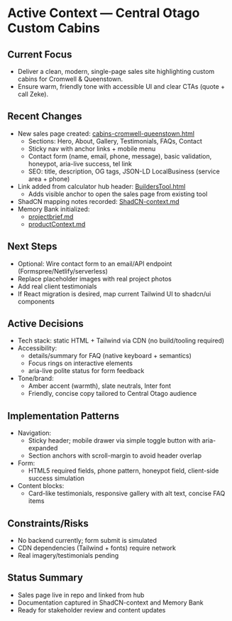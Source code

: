 # Active Context — Central Otago Custom Cabins

## Current Focus
- Deliver a clean, modern, single-page sales site highlighting custom cabins for Cromwell & Queenstown.
- Ensure warm, friendly tone with accessible UI and clear CTAs (quote + call Zeke).

## Recent Changes
- New sales page created: [cabins-cromwell-queenstown.html](../cabins-cromwell-queenstown.html)
  - Sections: Hero, About, Gallery, Testimonials, FAQs, Contact
  - Sticky nav with anchor links + mobile menu
  - Contact form (name, email, phone, message), basic validation, honeypot, aria-live success, tel link
  - SEO: title, description, OG tags, JSON-LD LocalBusiness (service area + phone)
- Link added from calculator hub header: [BuildersTool.html](../BuildersTool.html)
  - Adds visible anchor to open the sales page from existing tool
- ShadCN mapping notes recorded: [ShadCN-context.md](../ShadCN-context.md)
- Memory Bank initialized:
  - [projectbrief.md](./projectbrief.md)
  - [productContext.md](./productContext.md)

## Next Steps
- Optional: Wire contact form to an email/API endpoint (Formspree/Netlify/serverless)
- Replace placeholder images with real project photos
- Add real client testimonials
- If React migration is desired, map current Tailwind UI to shadcn/ui components

## Active Decisions
- Tech stack: static HTML + Tailwind via CDN (no build/tooling required)
- Accessibility:
  - details/summary for FAQ (native keyboard + semantics)
  - Focus rings on interactive elements
  - aria-live polite status for form feedback
- Tone/brand:
  - Amber accent (warmth), slate neutrals, Inter font
  - Friendly, concise copy tailored to Central Otago audience

## Implementation Patterns
- Navigation:
  - Sticky header; mobile drawer via simple toggle button with aria-expanded
  - Section anchors with scroll-margin to avoid header overlap
- Form:
  - HTML5 required fields, phone pattern, honeypot field, client-side success simulation
- Content blocks:
  - Card-like testimonials, responsive gallery with alt text, concise FAQ items

## Constraints/Risks
- No backend currently; form submit is simulated
- CDN dependencies (Tailwind + fonts) require network
- Real imagery/testimonials pending

## Status Summary
- Sales page live in repo and linked from hub
- Documentation captured in ShadCN-context and Memory Bank
- Ready for stakeholder review and content updates